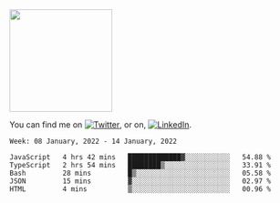 <!-- ![visitors](https://visitor-badge.glitch.me/badge?page_id=page.id) -->

<img height="180em" src="https://github-readme-stats.vercel.app/api?username=alihernandez&show_icons=true&hide_border=true&&count_private=true&include_all_commits=true" />

<!-- Actual text -->

You can find me on [![Twitter][1.2]][1], or on, [![LinkedIn][2.2]][2].

<!-- Icons -->

[1.2]: http://i.imgur.com/wWzX9uB.png (twitter icon without padding)
[2.2]: https://raw.githubusercontent.com/MartinHeinz/MartinHeinz/master/linkedin-3-16.png (LinkedIn icon without padding)

<!-- Links to your social media accounts -->

[1]: https://twitter.com/phantomramen
[2]: https://www.linkedin.com/in/ali-hernandez-96b1b71a9/

<!--START_SECTION:waka-->
```text
Week: 08 January, 2022 - 14 January, 2022

JavaScript   4 hrs 42 mins   █████████████▓░░░░░░░░░░░   54.88 % 
TypeScript   2 hrs 54 mins   ████████▒░░░░░░░░░░░░░░░░   33.91 % 
Bash         28 mins         █▒░░░░░░░░░░░░░░░░░░░░░░░   05.58 % 
JSON         15 mins         ▓░░░░░░░░░░░░░░░░░░░░░░░░   02.97 % 
HTML         4 mins          ▒░░░░░░░░░░░░░░░░░░░░░░░░   00.96 % 
```
<!--END_SECTION:waka-->

